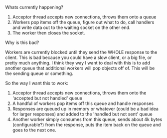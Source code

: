 Whats currently happening?

1. Acceptor thread accepts new connections, throws them onto a queue
2. Workers pop items off the queue, figure out what to do, call handlers and
   write data out to the waiting socket on the other end.
3. The worker then closes the socket.

Why is this bad?

Workers are currently blocked until they send the WHOLE response to the client.
This is bad because you could have a slow client, or a big file, or pretty much
anything. I think they way I want to deal with this is to add another queue that
additional workers will pop objects off of. This will be the sending queue or
something.

So the way I want this to work:

1. Acceptor thread accepts new connections, throws them onto the 'accepted but
   not handled' queue
2. A handful of workers pop items off this queue and handle responses
3. Responses are queued up in memory or whatever (could be a bad idea for larger
   responses) and added to the 'handled but not sent' queue
4. Another worker simply consumes from this queue, sends about 4k bytes
   (configurable?) from the response, puts the item back on the queue and goes
   to the next one.
